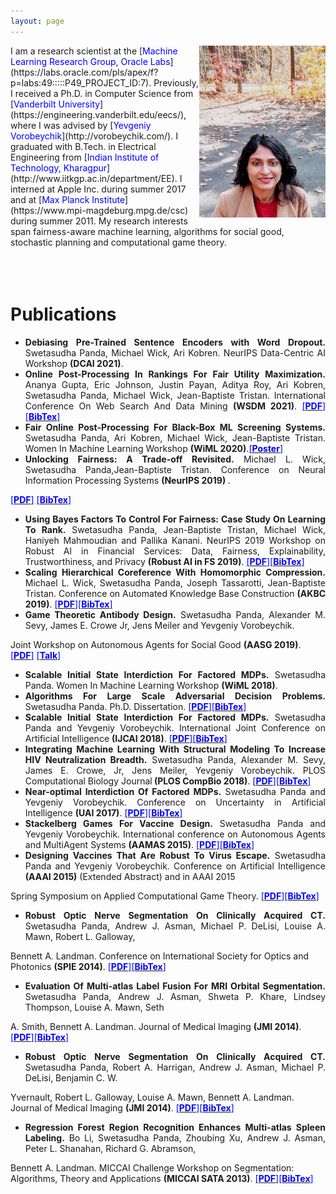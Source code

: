 ```yaml
---
layout: page
---
```


<img style="float: right;" src="assets/img/profile_picture_2.jpg" width="40%" height="40%">
I am a research scientist at the [<span style="color:blue">Machine Learning Research Group, Oracle Labs</span>](https://labs.oracle.com/pls/apex/f?p=labs:49:::::P49_PROJECT_ID:7). Previously, I received a Ph.D. in Computer Science from [<span style="color:blue">Vanderbilt University</span>](https://engineering.vanderbilt.edu/eecs/), where I was advised by [<span style="color:blue">Yevgeniy Vorobeychik</span>](http://vorobeychik.com/).
I graduated with B.Tech. in Electrical Engineering from [<span style="color:blue">Indian Institute of Technology, Kharagpur</span>](http://www.iitkgp.ac.in/department/EE). I interned at Apple Inc. during summer 2017 and at  [<span style="color:blue">Max Planck Institute</span>](https://www.mpi-magdeburg.mpg.de/csc) during summer 2011.
My research interests span fairness-aware machine learning, algorithms for social good, stochastic planning and computational game theory.

<br>
<br>
<br>
<br>


# Publications

* <div style="text-align: justify"><b>Debiasing Pre-Trained Sentence Encoders with Word Dropout.</b> Swetasudha Panda, Michael Wick, Ari Kobren. NeurIPS Data-Centric AI Workshop <b>(DCAI 2021)</b>. </div>

* <div style="text-align: justify"><b>Online Post-Processing In Rankings For Fair Utility Maximization.</b> Ananya Gupta, Eric Johnson, Justin Payan, Aditya Roy, Ari Kobren, Swetasudha Panda, Michael Wick, Jean-Baptiste Tristan. International Conference On Web Search And Data Mining <b>(WSDM 2021)</b>. <a href="http://swetapanda.github.io/menu/fairranking.pdf"><span style="color:blue">[<b>PDF</b>]</span></a><a href=""><span style="color:blue">[<b>BibTex</b>]</span></a> </div>

* <div style="text-align: justify"><b>Fair Online Post-Processing For Black-Box ML Screening Systems.</b> Swetasudha Panda, Ari Kobren, Michael Wick, Jean-Baptiste Tristan. Women In Machine Learning Workshop <b>(WiML 2020)</b>.<a href="http://swetapanda.github.io/menu/WiML20.pdf"><span style="color:blue">[<b>Poster</b>]</span></a></div>

* <div style="text-align: justify"><b>Unlocking Fairness: A Trade-off Revisited.</b> Michael L. Wick, Swetasudha Panda,Jean-Baptiste Tristan. Conference on Neural Information Processing Systems <b>(NeurIPS 2019) </b>. 
 <a href="https://papers.nips.cc/paper/9082-unlocking-fairness-a-trade-off-revisited.pdf"><span style="color:blue">[<b>PDF</b>]</span></a> <a href=""><span style="color:blue">[<b>BibTex</b>]</span></a></div>
 
* <div style="text-align: justify"><b>Using Bayes Factors To Control For Fairness: Case Study On Learning To Rank.</b> Swetasudha Panda, Jean-Baptiste Tristan, Michael Wick, Haniyeh Mahmoudian and Pallika Kanani. NeurIPS 2019 Workshop on Robust AI in Financial Services: Data, Fairness, Explainability, Trustworthiness, and Privacy <b>(Robust AI in FS 2019)</b>. <a href="http://swetapanda.github.io/menu/robust19.pdf"><span style="color:blue">[<b>PDF</b>]</span></a><a href=""><span style="color:blue">[<b>BibTex</b>]</span></a> </div>


* <div style="text-align: justify"><b>Scaling Hierarchical Coreference With Homomorphic Compression.</b> Michael L. Wick, Swetasudha Panda, Joseph Tassarotti, Jean-Baptiste Tristan. Conference on Automated Knowledge Base Construction <b>(AKBC 2019)</b>. <a href="https://openreview.net/pdf?id=H1gwRx5T6Q"><span style="color:blue">[<b>PDF</b>]</span></a><a href=""><span style="color:blue">[<b>BibTex</b>]</span></a></div>


* <div style="text-align: justify"><b>Game Theoretic Antibody Design.</b> Swetasudha Panda, Alexander M. Sevy, James E. Crowe Jr, Jens Meiler and Yevgeniy Vorobeychik.
Joint Workshop on 
Autonomous Agents for Social Good <b>(AASG 2019)</b>.
 <a href="http://swetapanda.github.io/menu/Game_theory_ab_design.pdf"><span style="color:blue">[<b>PDF</b>]</span></a> <a href="http://swetapanda.github.io/menu/AASG_Sweta_Panda.pdf"><span style="color:blue">[<b>Talk</b>]</span></a></div>
 

* <div style="text-align: justify"><b>Scalable Initial State Interdiction For Factored MDPs.</b> Swetasudha Panda. Women In Machine Learning Workshop <b>(WiML 2018)</b>.</div>


* <div style="text-align: justify"><b>Algorithms For Large Scale Adversarial Decision Problems.</b> Swetasudha Panda. Ph.D. Dissertation. <a href=""><span style="color:blue">[<b>PDF</b>]</span></a><a href=""><span style="color:blue">[<b>BibTex</b>]</span></a></div>


* <div style="text-align: justify"><b>Scalable Initial State Interdiction For Factored MDPs.</b> Swetasudha Panda and Yevgeniy Vorobeychik. International Joint Conference on Artificial Intelligence <b>(IJCAI 2018)</b>. <a href="https://www.ijcai.org/proceedings/2018/0667.pdf"><span style="color:blue">[<b>PDF</b>]</span></a><a href=""><span style="color:blue">[<b>BibTex</b>]</span></a></div>

 
* <div style="text-align: justify"><b>Integrating Machine Learning With Structural Modeling To Increase HIV Neutralization Breadth.</b> Swetasudha Panda, Alexander M. Sevy, James E. Crowe, Jr, Jens Meiler, Yevgeniy Vorobeychik. PLOS Computational Biology Journal<b> (PLOS CompBio 2018)</b>. <a href="https://journals.plos.org/ploscompbiol/article/file?id=10.1371/journal.pcbi.1005999&type=printable"><span style="color:blue">[<b>PDF</b>]</span></a><a href=""><span style="color:blue">[<b>BibTex</b>]</span></a></div>

 
* <div style="text-align: justify"><b>Near-optimal Interdiction Of Factored MDPs.</b> Swetasudha Panda and Yevgeniy Vorobeychik. Conference on Uncertainty in Artificial Intelligence <b>(UAI 2017)</b>. <a href="http://www.auai.org/uai2017/proceedings/papers/62.pdf"><span style="color:blue">[<b>PDF</b>]</span></a><a href=""><span style="color:blue">[<b>BibTex</b>]</span></a> </div>

 
 
* <div style="text-align: justify"><b>Stackelberg Games For Vaccine Design.</b> Swetasudha Panda and Yevgeniy Vorobeychik. International conference on Autonomous Agents and MultiAgent Systems <b>(AAMAS 2015)</b>. <a href="http://www.vorobeychik.com/2015/abdesign.pdf"><span style="color:blue">[<b>PDF</b>]</span></a><a href=""><span style="color:blue">[<b>BibTex</b>]</span></a></div>

 
* <div style="text-align: justify"> <b>Designing Vaccines That Are Robust To Virus Escape.</b> Swetasudha Panda and Yevgeniy Vorobeychik. Conference on Artificial Intelligence <b>(AAAI 2015)</b>  (Extended Abstract) and in AAAI 2015
Spring Symposium on Applied Computational Game Theory. <a href="https://dl.acm.org/doi/abs/10.5555/2888116.2888321"><span style="color:blue">[<b>PDF</b>]</span></a><a href=""><span style="color:blue">[<b>BibTex</b>]</span></a></div>



* <div style="text-align: justify"><b>Robust Optic Nerve Segmentation On Clinically Acquired CT.</b> Swetasudha Panda, Andrew J. Asman, Michael P. DeLisi, Louise A. Mawn, Robert L. Galloway,
Bennett A. Landman. Conference on International Society for Optics and Photonics
<b>(SPIE 2014)</b>. <a href="https://www.ncbi.nlm.nih.gov/pmc/articles/PMC4013110/pdf/nihms550000.pdf"><span style="color:blue">[<b>PDF</b>]</span></a><a href=""><span style="color:blue">[<b>BibTex</b>]</span></a></div>


* <div style="text-align: justify"> <b>Evaluation Of Multi-atlas Label Fusion For MRI Orbital Segmentation.</b> Swetasudha Panda, Andrew J. Asman, Shweta P. Khare, Lindsey Thompson, Louise A. Mawn, Seth
A. Smith, Bennett A. Landman. Journal of Medical Imaging <b> (JMI 2014)</b>. 
 <a href="https://www.ncbi.nlm.nih.gov/pmc/articles/PMC4280790/pdf/JMI-001-024002.pdf"><span style="color:blue">[<b>PDF</b>]</span></a><a href=""><span style="color:blue">[<b>BibTex</b>]</span></a></div>
 

* <div style="text-align: justify"><b>Robust Optic Nerve Segmentation On Clinically Acquired CT.</b> Swetasudha Panda, Robert A. Harrigan, Andrew J. Asman, Michael P. DeLisi, Benjamin C. W.
Yvernault, Robert L. Galloway, Louise A. Mawn, Bennett A. Landman. Journal of Medical Imaging <b>(JMI 2014)</b>.  <a href="https://www.ncbi.nlm.nih.gov/pmc/articles/PMC4013110/pdf/nihms550000.pdf"><span style="color:blue">[<b>PDF</b>]</span></a><a href=""><span style="color:blue">[<b>BibTex</b>]</span></a></div>


* <div style="text-align: justify"><b>Regression Forest Region Recognition Enhances Multi-atlas Spleen Labeling.</b> Bo Li, Swetasudha Panda, Zhoubing Xu, Andrew J. Asman, Peter L. Shanahan, Richard G. Abramson,
Bennett A. Landman. MICCAI Challenge Workshop on Segmentation: Algorithms, Theory and Applications <b>(MICCAI SATA 2013)</b>.  <a href="http://citeseerx.ist.psu.edu/viewdoc/download?doi=10.1.1.701.232&rep=rep1&type=pdf"><span style="color:blue">[<b>PDF</b>]</span></a><a href=""><span style="color:blue">[<b>BibTex</b>]</span></a></div>

 






